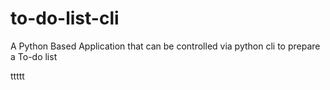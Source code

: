 # to-do-list-cli
A Python Based Application that can be controlled via python cli to prepare a To-do list

ttttt
